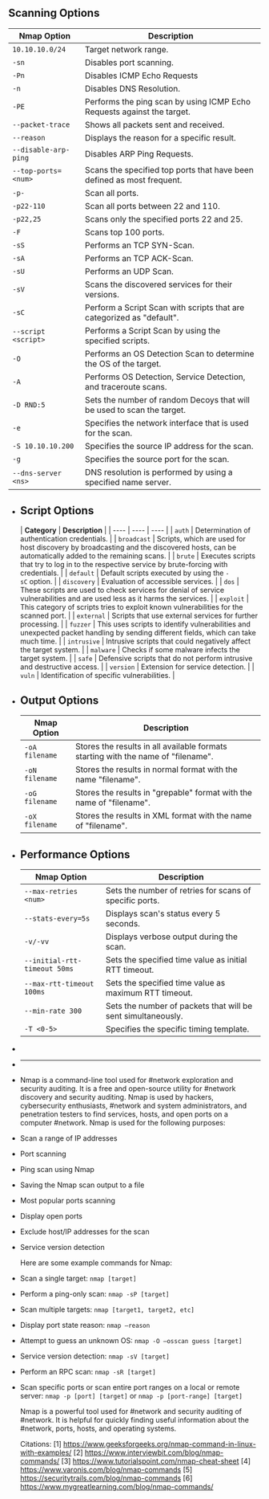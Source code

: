 ## Scanning Options

| **Nmap Option** | **Description** |
|---|----|
| `10.10.10.0/24` | Target network range. |
| `-sn` | Disables port scanning. |
| `-Pn` | Disables ICMP Echo Requests |
| `-n` | Disables DNS Resolution. |
| `-PE` | Performs the ping scan by using ICMP Echo Requests against the target. |
| `--packet-trace` | Shows all packets sent and received. |
| `--reason` | Displays the reason for a specific result. |
| `--disable-arp-ping` | Disables ARP Ping Requests. |
| `--top-ports=<num>` | Scans the specified top ports that have been defined as most frequent.  |
| `-p-` | Scan all ports. |
| `-p22-110` | Scan all ports between 22 and 110. |
| `-p22,25` | Scans only the specified ports 22 and 25. |
| `-F` | Scans top 100 ports. |
| `-sS` | Performs an TCP SYN-Scan. |
| `-sA` | Performs an TCP ACK-Scan. |
| `-sU` | Performs an UDP Scan. |
| `-sV` | Scans the discovered services for their versions. |
| `-sC` | Perform a Script Scan with scripts that are categorized as "default". |
| `--script <script>` | Performs a Script Scan by using the specified scripts. |
| `-O` | Performs an OS Detection Scan to determine the OS of the target. |
| `-A` | Performs OS Detection, Service Detection, and traceroute scans. |
| `-D RND:5` | Sets the number of random Decoys that will be used to scan the target. |
| `-e` | Specifies the network interface that is used for the scan. |
| `-S 10.10.10.200` | Specifies the source IP address for the scan. |
| `-g` | Specifies the source port for the scan. |
| `--dns-server <ns>` | DNS resolution is performed by using a specified name server. |
- ## Script Options
  | **Category** | **Description** |
  | ---- | ---- | ---- |
  | `auth` | Determination of authentication credentials. |
  | `broadcast` | Scripts, which are used for host discovery by broadcasting and the discovered hosts, can be automatically added to the remaining scans. |
  | `brute` | Executes scripts that try to log in to the respective service by brute-forcing with credentials. |
  | `default` | Default scripts executed by using the `-sC` option. |
  | `discovery` | Evaluation of accessible services. |
  | `dos` | These scripts are used to check services for denial of service vulnerabilities and are used less as it harms the services. |
  | `exploit` | This category of scripts tries to exploit known vulnerabilities for the scanned port. |
  | `external` | Scripts that use external services for further processing. |
  | `fuzzer` | This uses scripts to identify vulnerabilities and unexpected packet handling by sending different fields, which can take much time. |
  | `intrusive` | Intrusive scripts that could negatively affect the target system. |
  | `malware` | Checks if some malware infects the target system. |
  | `safe` | Defensive scripts that do not perform intrusive and destructive access. |
  | `version` | Extension for service detection. |
  | `vuln` | Identification of specific vulnerabilities. |
- ## Output Options
  
  
  | **Nmap Option** | **Description** |
  |---|----|
  | `-oA filename` | Stores the results in all available formats starting with the name of "filename". |
  | `-oN filename` | Stores the results in normal format with the name "filename". |
  | `-oG filename` | Stores the results in "grepable" format with the name of "filename". |
  | `-oX filename` | Stores the results in XML format with the name of "filename". |
- ## Performance Options
  
  | **Nmap Option** | **Description** |
  |---|----|
  | `--max-retries <num>` | Sets the number of retries for scans of specific ports. |
  | `--stats-every=5s` | Displays scan's status every 5 seconds. |
  | `-v/-vv` | Displays verbose output during the scan. |
  | `--initial-rtt-timeout 50ms` | Sets the specified time value as initial RTT timeout. |
  | `--max-rtt-timeout 100ms` | Sets the specified time value as maximum RTT timeout. |
  | `--min-rate 300` | Sets the number of packets that will be sent simultaneously. |
  | `-T <0-5>` | Specifies the specific timing template. |
-
- _________________________________________________________________________________________________________
- Nmap is a command-line tool used for #network exploration and security auditing. It is a free and open-source utility for #network discovery and security auditing. Nmap is used by hackers, cybersecurity enthusiasts, #network and system administrators, and penetration testers to find services, hosts, and open ports on a computer #network. Nmap is used for the following purposes:
- Scan a range of IP addresses
- Port scanning
- Ping scan using Nmap
- Saving the Nmap scan output to a file
- Most popular ports scanning
- Display open ports
- Exclude host/IP addresses for the scan
- Service version detection
  
  Here are some example commands for Nmap:
- Scan a single target: ```nmap [target]```
- Perform a ping-only scan: ```nmap -sP [target]```
- Scan multiple targets: ```nmap [target1, target2, etc]```
- Display port state reason: ```nmap –reason```
- Attempt to guess an unknown OS: ```nmap -O –osscan guess [target]```
- Service version detection: ```nmap -sV [target]```
- Perform an RPC scan: ```nmap -sR [target]```
- Scan specific ports or scan entire port ranges on a local or remote server: ```nmap -p [port] [target]``` or ```nmap -p [port-range] [target]```
  
  Nmap is a powerful tool used for #network and security auditing of #network. It is helpful for quickly finding useful information about the #network, ports, hosts, and operating systems.
  
  Citations:
  [1] https://www.geeksforgeeks.org/nmap-command-in-linux-with-examples/
  [2] https://www.interviewbit.com/blog/nmap-commands/
  [3] https://www.tutorialspoint.com/nmap-cheat-sheet
  [4] https://www.varonis.com/blog/nmap-commands
  [5] https://securitytrails.com/blog/nmap-commands
  [6] https://www.mygreatlearning.com/blog/nmap-commands/